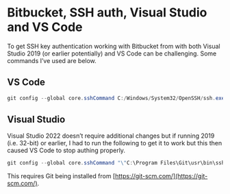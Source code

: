 # Bitbucket, SSH auth, Visual Studio and VS Code

To get SSH key authentication working with Bitbucket from with both Visual Studio 2019 (or earlier potentially) and VS Code can be challenging. Some commands I’ve used are below.

## VS Code

```powershell
git config --global core.sshCommand C:/Windows/System32/OpenSSH/ssh.exe
```

## Visual Studio

Visual Studio 2022 doesn’t require additional changes but if running 2019 (i.e. 32-bit) or earlier, I had to run the following to get it to work but this then caused VS Code to stop authing properly.

```powershell
git config --global core.sshCommand "\"C:\Program Files\Git\usr\bin\ssh.exe\""
```

This requires Git being installed from [https://git-scm.com/](https://git-scm.com/).